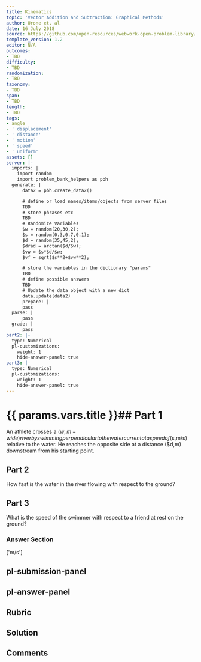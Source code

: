 ```yaml
---
title: Kinematics
topic: 'Vector Addition and Subtraction: Graphical Methods'
author: Urone et. al
date: 16 July 2018
source: https://github.com/open-resources/webwork-open-problem-library/tree/master/Contrib/BrockPhysics/College_Physics_Urone/3.Two_Dimensional_Kinematics/003-005_ADDITIONOFVELOCITIES/NU_U17-03-05-014.pg
template_version: 1.2
editor: N/A
outcomes:
- TBD
difficulty:
- TBD
randomization:
- TBD
taxonomy:
- TBD
span:
- TBD
length:
- TBD
tags:
- angle
- ' displacement'
- ' distance'
- ' motion'
- ' speed'
- ' uniform'
assets: []
server: |-
  imports: |
    import random
    import problem_bank_helpers as pbh
  generate: |
      data2 = pbh.create_data2()

      # define or load names/items/objects from server files
      TBD
      # store phrases etc
      TBD
      # Randomize Variables
      $w = random(20,30,2);
      $s = random(0.3,0.7,0.1);
      $d = random(35,45,2);
      $drad = arctan($d/$w);
      $vw = $s*$d/$w;
      $vf = sqrt($s**2+$vw**2);

      # store the variables in the dictionary "params"
      TBD
      # define possible answers
      TBD
      # Update the data object with a new dict
      data.update(data2)
      prepare: |
      pass
  parse: |
      pass
  grade: |
      pass
part2: |-
  type: Numerical
  pl-customizations:
    weight: 1
    hide-answer-panel: true
part3: |-
  type: Numerical
  pl-customizations:
    weight: 1
    hide-answer-panel: true
---
```


# {{ params.vars.title }}## Part 1 
An athlete crosses a ($w,m-wide) river by swimming perpendicular to the water current at a speed of ($s,m/s) relative to the water. He reaches the opposite side at a distance ($d,m) downstream from his starting point. 
## Part 2 
How fast is the water in the river flowing with respect to the ground? 
## Part 3 
What is the speed of the swimmer with respect to a friend at rest on the ground? 


### Answer Section 
['m/s']

## pl-submission-panel 


## pl-answer-panel 


## Rubric 


## Solution 


## Comments 


